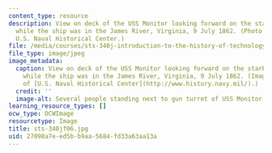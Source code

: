 ```yaml
---
content_type: resource
description: View on deck of the USS Monitor looking forward on the starboard side,
  while the ship was in the James River, Virginia, 9 July 1862. (Photo courtesy of
  U.S. Naval Historical Center.)
file: /media/courses/sts-340j-introduction-to-the-history-of-technology-fall-2006/27098a7eed5bb9aa5684fd33a63aa13a_sts-340jf06.jpg
file_type: image/jpeg
image_metadata:
  caption: View on deck of the USS Monitor looking forward on the starboard side,
    while the ship was in the James River, Virginia, 9 July 1862. (Image courtesy
    of [U.S. Naval Historical Center](http://www.history.navy.mil/).)
  credit: ''
  image-alt: Several people standing next to gun turret of USS Monitor.
learning_resource_types: []
ocw_type: OCWImage
resourcetype: Image
title: sts-340jf06.jpg
uid: 27098a7e-ed5b-b9aa-5684-fd33a63aa13a
---
```

